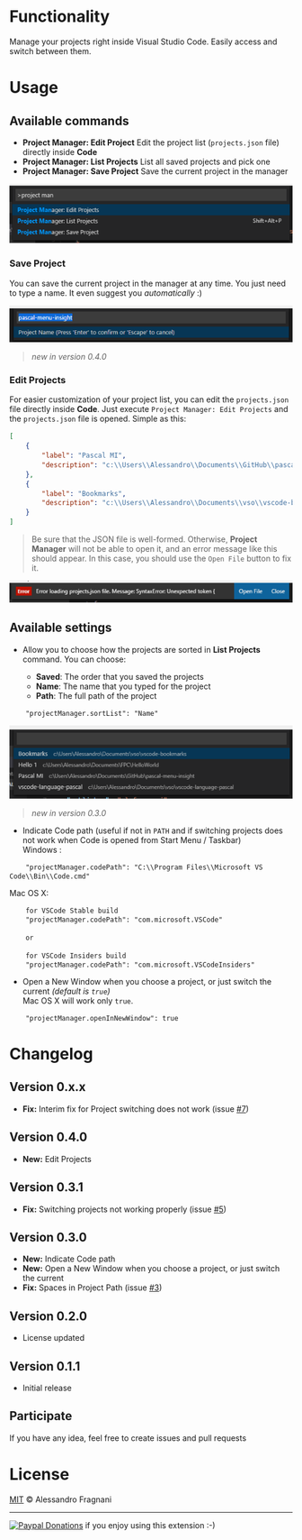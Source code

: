 # Functionality

Manage your projects right inside Visual Studio Code. Easily access and switch between them.

# Usage

## Available commands

* **Project Manager: Edit Project** Edit the project list (`projects.json` file) directly inside **Code**
* **Project Manager: List Projects** List all saved projects and pick one
* **Project Manager: Save Project** Save the current project in the manager

![Commands](images/project-manager-commands.png)

### Save Project

You can save the current project in the manager at any time. You just need to type a name. It even suggest you _automatically_ :)

![Save](images/project-manager-save.png)

 > _new in version 0.4.0_ 
 
### Edit Projects

For easier customization of your project list, you can edit the `projects.json` file directly inside **Code**. Just execute `Project Manager: Edit Projects` and the `projects.json` file is opened. Simple as this:

```json
[
    {
        "label": "Pascal MI",
        "description": "c:\\Users\\Alessandro\\Documents\\GitHub\\pascal-menu-insight"
    },
    {
        "label": "Bookmarks",
        "description": "c:\\Users\\Alessandro\\Documents\\vso\\vscode-bookmarks"
    }
]
```

> Be sure that the JSON file is well-formed. Otherwise, **Project Manager** will not be able to open it, and an error message like this should appear. In this case, you should use the `Open File` button to fix it.

![Corrupted](images/project-manager-edit-corrupted-projectsJson.png)


## Available settings

* Allow you to choose how the projects are sorted in **List Projects** command. You can choose:

    * **Saved**: The order that you saved the projects
    * **Name**: The name that you typed for the project
    * **Path**: The full path of the project

```
    "projectManager.sortList": "Name"
```

![List](images/project-manager-list-sort-by-name.png)

> _new in version 0.3.0_  

* Indicate Code path (useful if not in `PATH` and if switching projects does not work when Code is opened from Start Menu / Taskbar)  
Windows :
```
    "projectManager.codePath": "C:\\Program Files\\Microsoft VS Code\\Bin\\Code.cmd"
```
Mac OS X:  
```
    for VSCode Stable build
    "projectManager.codePath": "com.microsoft.VSCode"
    
    or
    
    for VSCode Insiders build
    "projectManager.codePath": "com.microsoft.VSCodeInsiders"
```

* Open a New Window when you choose a project, or just switch the current _(default is `true`)_  
Mac OS X will work only `true`.
```
    "projectManager.openInNewWindow": true
```

# Changelog

## Version 0.x.x

* **Fix:** Interim fix for Project switching does not work (issue [#7](https://github.com/alefragnani/vscode-project-manager/issues/7))

## Version 0.4.0

* **New:** Edit Projects

## Version 0.3.1

* **Fix:** Switching projects not working properly (issue [#5](https://github.com/alefragnani/vscode-project-manager/issues/5))

## Version 0.3.0

* **New:** Indicate Code path
* **New:** Open a New Window when you choose a project, or just switch the current
* **Fix:** Spaces in Project Path (issue [#3](https://github.com/alefragnani/vscode-project-manager/issues/3))

## Version 0.2.0

* License updated

## Version 0.1.1

* Initial release

## Participate

If you have any idea, feel free to create issues and pull requests

# License

[MIT](LICENSE.md) &copy; Alessandro Fragnani

---

[![Paypal Donations](https://www.paypalobjects.com/en_US/i/btn/btn_donate_SM.gif)](https://www.paypal.com/cgi-bin/webscr?cmd=_donations&business=EP57F3B6FXKTU&lc=US&item_name=Alessandro%20Fragnani&item_number=vscode%20extensions&currency_code=USD&bn=PP%2dDonationsBF%3abtn_donate_SM%2egif%3aNonHosted) if you enjoy using this extension :-)